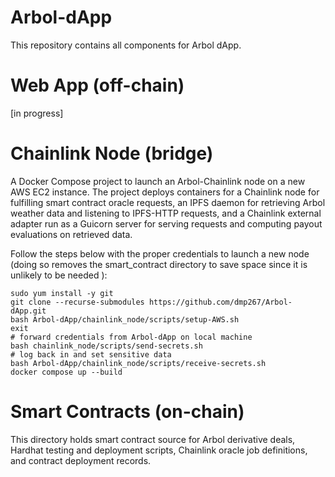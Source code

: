 # Arbol-dApp

This repository contains all components for Arbol dApp.

# Web App (off-chain)

[in progress]

# Chainlink Node (bridge)

A Docker Compose project to launch an Arbol-Chainlink node on a new AWS EC2 instance. The project deploys containers for
a Chainlink node for fulfilling smart contract oracle requests, an IPFS daemon for retrieving Arbol weather data and listening to IPFS-HTTP requests, and a Chainlink external adapter run as a Guicorn server for serving requests and computing payout evaluations on retrieved data.

Follow the steps below with the proper credentials to launch a new node (doing so removes the smart_contract directory
to save space since it is unlikely to be needed ):

```
sudo yum install -y git
git clone --recurse-submodules https://github.com/dmp267/Arbol-dApp.git
bash Arbol-dApp/chainlink_node/scripts/setup-AWS.sh
exit
# forward credentials from Arbol-dApp on local machine
bash chainlink_node/scripts/send-secrets.sh
# log back in and set sensitive data
bash Arbol-dApp/chainlink_node/scripts/receive-secrets.sh
docker compose up --build
```

# Smart Contracts (on-chain)

This directory holds smart contract source for Arbol derivative deals, Hardhat testing and deployment scripts, Chainlink oracle job definitions, and contract deployment records.